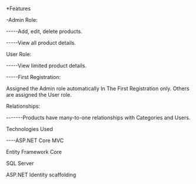 *Features

-Admin Role:

-----Add, edit, delete products.

-----View all product details.

User Role:

-----View limited product details.

-----First Registration:

Assigned the Admin role automatically In The First Registration only. Others are assigned the User role.

Relationships:

-------Products have many-to-one relationships with Categories and Users.

Technologies Used

----ASP.NET Core MVC

Entity Framework Core

SQL Server

ASP.NET Identity scaffolding

